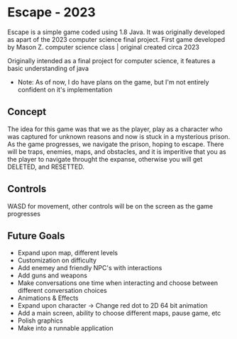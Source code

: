 # Escape - 2023

Escape is a simple game coded using 1.8 Java. It was originally developed as apart of the 2023 computer science final project. First game developed by Mason Z. computer science class | original created circa 2023

Originally intended as a final project for computer science, it features a basic understanding of java

* Note: As of now, I do have plans on the game, but I'm not entirely confident on it's implementation

## Concept
The idea for this game was that we as the player, play as a character who was captured for unknown reasons and now is stuck in a mysterious prison. As the game progresses, we navigate the prison, hoping to escape. There will be traps, enemies, maps, and obstacles, and it is imperitive that you as the player to navigate throught the expanse, otherwise you will get DELETED, and RESETTED. 

## Controls 
WASD for movement, other controls will be on the screen as the game progresses

## Future Goals
* Expand upon map, different levels
* Customization on difficulty
* Add enemey and friendly NPC's with interactions
* Add guns and weapons
* Make conversations one time when interacting and choose between different conversation choices
* Animations & Effects
* Expand upon character -> Change red dot to 2D 64 bit animation
* Add a main screen, ability to choose different maps, pause game, etc
* Polish graphics
* Make into a runnable application

  


